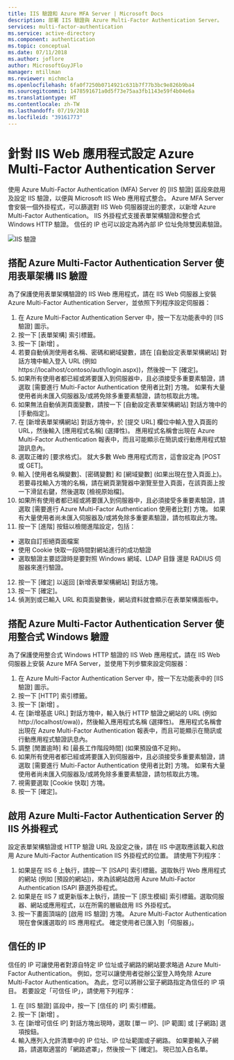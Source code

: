 ```yaml
---
title: IIS 驗證和 Azure MFA Server | Microsoft Docs
description: 部署 IIS 驗證與 Azure Multi-Factor Authentication Server。
services: multi-factor-authentication
ms.service: active-directory
ms.component: authentication
ms.topic: conceptual
ms.date: 07/11/2018
ms.author: joflore
author: MicrosoftGuyJFlo
manager: mtillman
ms.reviewer: michmcla
ms.openlocfilehash: 6fa0f7250b0714921c631b7f77b3bc9e826b9ba4
ms.sourcegitcommit: 1478591671a0d5f73e75aa3fb1143e59f4b04e6a
ms.translationtype: HT
ms.contentlocale: zh-TW
ms.lasthandoff: 07/19/2018
ms.locfileid: "39161773"
---
```

# <a name="configure-azure-multi-factor-authentication-server-for-iis-web-apps"></a>針對 IIS Web 應用程式設定 Azure Multi-Factor Authentication Server

使用 Azure Multi-Factor Authentication (MFA) Server 的 [IIS 驗證] 區段來啟用及設定 IIS 驗證，以便與 Microsoft IIS Web 應用程式整合。 Azure MFA Server 會安裝一個外掛程式，可以篩選對 IIS Web 伺服器提出的要求，以新增 Azure Multi-Factor Authentication。 IIS 外掛程式支援表單架構驗證和整合式 Windows HTTP 驗證。 信任的 IP 也可以設定為將內部 IP 位址免除雙因素驗證。

![IIS 驗證](./media/howto-mfaserver-iis/iis.png)

## <a name="using-form-based-iis-authentication-with-azure-multi-factor-authentication-server"></a>搭配 Azure Multi-Factor Authentication Server 使用表單架構 IIS 驗證
為了保護使用表單架構驗證的 IIS Web 應用程式，請在 IIS Web 伺服器上安裝 Azure Multi-Factor Authentication Server，並依照下列程序設定伺服器：

1. 在 Azure Multi-Factor Authentication Server 中，按一下左功能表中的 [IIS 驗證] 圖示。
2. 按一下 [表單架構] 索引標籤。
3. 按一下 [新增] 。
4. 若要自動偵測使用者名稱、密碼和網域變數，請在 [自動設定表單架構網站] 對話方塊中輸入登入 URL (例如 https://localhost/contoso/auth/login.aspx))，然後按一下 [確定]。
5. 如果所有使用者都已經或將要匯入到伺服器中，且必須接受多重要素驗證，請選取 [需要進行 Multi-Factor Authentication 使用者比對] 方塊。 如果有大量使用者尚未匯入伺服器及/或將免除多重要素驗證，請勿核取此方塊。
6. 如果無法自動偵測頁面變數，請按一下 [自動設定表單架構網站] 對話方塊中的 [手動指定]。
7. 在 [新增表單架構網站] 對話方塊中，於 [提交 URL] 欄位中輸入登入頁面的 URL，然後輸入 [應用程式名稱] \(選擇性)。 應用程式名稱會出現在 Azure Multi-Factor Authentication 報表中，而且可能顯示在簡訊或行動應用程式驗證訊息內。
8. 選取正確的 [要求格式]。 就大多數 Web 應用程式而言，這會設定為 [POST 或 GET]。
9. 輸入 [使用者名稱變數]、[密碼變數] 和 [網域變數] \(如果出現在登入頁面上)。 若要尋找輸入方塊的名稱，請在網頁瀏覽器中瀏覽至登入頁面，在該頁面上按一下滑鼠右鍵，然後選取 [檢視原始檔]。
10. 如果所有使用者都已經或將要匯入到伺服器中，且必須接受多重要素驗證，請選取 [需要進行 Azure Multi-Factor Authentication 使用者比對] 方塊。 如果有大量使用者尚未匯入伺服器及/或將免除多重要素驗證，請勿核取此方塊。
11. 按一下 [進階] 按鈕以檢閱進階設定，包括：

  - 選取自訂拒絕頁面檔案
  - 使用 Cookie 快取一段時間對網站進行的成功驗證
  - 選取驗證主要認證時是要對照 Windows 網域、LDAP 目錄 還是 RADIUS 伺服器來進行驗證。

12. 按一下 [確定] 以返回 [新增表單架構網站] 對話方塊。
13. 按一下 [確定]。
14. 偵測到或已輸入 URL 和頁面變數後，網站資料就會顯示在表單架構面板中。

## <a name="using-integrated-windows-authentication-with-azure-multi-factor-authentication-server"></a>搭配 Azure Multi-Factor Authentication Server 使用整合式 Windows 驗證
為了保護使用整合式 Windows HTTP 驗證的 IIS Web 應用程式，請在 IIS Web 伺服器上安裝 Azure MFA Server，並使用下列步驟來設定伺服器：

1. 在 Azure Multi-Factor Authentication Server 中，按一下左功能表中的 [IIS 驗證] 圖示。
2. 按一下 [HTTP] 索引標籤。
3. 按一下 [新增] 。
4. 在 [新增基底 URL] 對話方塊中，輸入執行 HTTP 驗證之網站的 URL (例如 http://localhost/owa))，然後輸入應用程式名稱 (選擇性)。 應用程式名稱會出現在 Azure Multi-Factor Authentication 報表中，而且可能顯示在簡訊或行動應用程式驗證訊息內。
5. 調整 [閒置逾時] 和 [最長工作階段時間] \(如果預設值不足夠)。
6. 如果所有使用者都已經或將要匯入到伺服器中，且必須接受多重要素驗證，請選取 [需要進行 Multi-Factor Authentication 使用者比對] 方塊。 如果有大量使用者尚未匯入伺服器及/或將免除多重要素驗證，請勿核取此方塊。
7. 視需要選取 [Cookie 快取] 方塊。
8. 按一下 [確定]。

## <a name="enable-iis-plug-ins-for-azure-multi-factor-authentication-server"></a>啟用 Azure Multi-Factor Authentication Server 的 IIS 外掛程式
設定表單架構驗證或 HTTP 驗證 URL 及設定之後，請在 IIS 中選取應該載入和啟用 Azure Multi-Factor Authentication IIS 外掛程式的位置。 請使用下列程序：

1. 如果是在 IIS 6 上執行，請按一下 [ISAPI] 索引標籤。選取執行 Web 應用程式的網站 (例如 [預設的網站])，來為該網站啟用 Azure Multi-Factor Authentication ISAPI 篩選外掛程式。
2. 如果是在 IIS 7 或更新版本上執行，請按一下 [原生模組] 索引標籤。選取伺服器、網站或應用程式，以在所需的層級啟用 IIS 外掛程式。
3. 按一下畫面頂端的 [啟用 IIS 驗證] 方塊。 Azure Multi-Factor Authentication 現在會保護選取的 IIS 應用程式。 確定使用者已匯入到「伺服器」。

## <a name="trusted-ips"></a>信任的 IP
信任的 IP 可讓使用者對源自特定 IP 位址或子網路的網站要求略過 Azure Multi-Factor Authentication。 例如，您可以讓使用者從辦公室登入時免除 Azure Multi-Factor Authentication。 為此，您可以將辦公室子網路指定為信任的 IP 項目。 若要設定「可信任 IP」，請使用下列程序：

1. 在 [IIS 驗證] 區段中，按一下 [信任的 IP] 索引標籤。
2. 按一下 [新增] 。
3. 在 [新增可信任 IP] 對話方塊出現時，選取 [單一 IP]、[IP 範圍] 或 [子網路] 選項按鈕。
4. 輸入應列入允許清單中的 IP 位址、IP 位址範圍或子網路。 如果要輸入子網路，請選取適當的「網路遮罩」，然後按一下 [確定]。 現已加入白名單。
